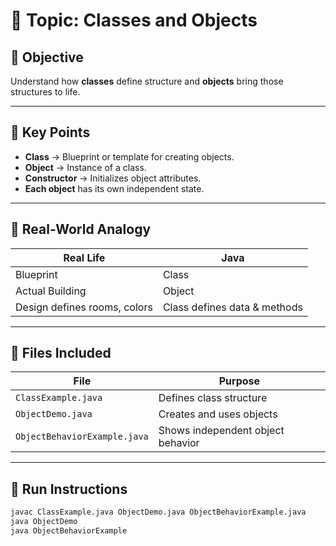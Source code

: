 # 🧱 Topic: Classes and Objects

## 🎯 Objective
Understand how **classes** define structure and **objects** bring those structures to life.

---

## 📘 Key Points
- **Class** → Blueprint or template for creating objects.
- **Object** → Instance of a class.
- **Constructor** → Initializes object attributes.
- **Each object** has its own independent state.

---

## 🧩 Real-World Analogy
| Real Life | Java |
|------------|-------|
| Blueprint | Class |
| Actual Building | Object |
| Design defines rooms, colors | Class defines data & methods |

---

## 📂 Files Included
| File | Purpose |
|------|----------|
| `ClassExample.java` | Defines class structure |
| `ObjectDemo.java` | Creates and uses objects |
| `ObjectBehaviorExample.java` | Shows independent object behavior |

---

## 🏁 Run Instructions
```bash
javac ClassExample.java ObjectDemo.java ObjectBehaviorExample.java
java ObjectDemo
java ObjectBehaviorExample
